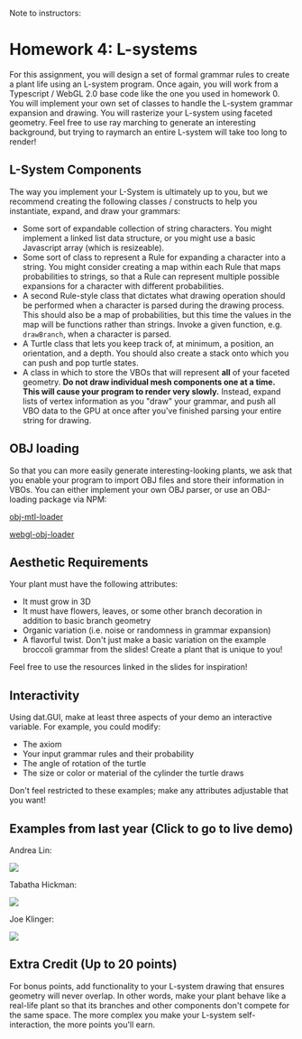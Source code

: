 Note to instructors:

# Homework 4: L-systems

For this assignment, you will design a set of formal grammar rules to create
a plant life using an L-system program. Once again, you will work from a
Typescript / WebGL 2.0 base code like the one you used in homework 0. You will
implement your own set of classes to handle the L-system grammar expansion and
drawing. You will rasterize your L-system using faceted geometry. Feel free
to use ray marching to generate an interesting background, but trying to
raymarch an entire L-system will take too long to render!

## L-System Components
The way you implement your L-System is ultimately up to you, but we recommend
creating the following classes / constructs to help you instantiate, expand, and
draw your grammars:
* Some sort of expandable collection of string characters. You might implement
a linked list data structure, or you might use a basic Javascript array (which
is resizeable).
* Some sort of class to represent a Rule for expanding a character into a
string. You might consider creating a map within each Rule that maps
probabilities to strings, so that a Rule can represent multiple possible
expansions for a character with different probabilities.
* A second Rule-style class that dictates what drawing operation should be
performed when a character is parsed during the drawing process. This should
also be a map of probabilities, but this time the values in the map will be
functions rather than strings. Invoke a given function, e.g. `drawBranch`, when
a character is parsed.
* A Turtle class that lets you keep track of, at minimum, a position, an
orientation, and a depth. You should also create a stack onto which you can push
and pop turtle states.
* A class in which to store the VBOs that will represent __all__ of your faceted
geometry. __Do not draw individual mesh components one at a time. This will
cause your program to render very slowly.__ Instead, expand lists of vertex
information as you "draw" your grammar, and push all VBO data to the GPU at once
after you've finished parsing your entire string for drawing.

## OBJ loading
So that you can more easily generate interesting-looking plants, we ask that you
enable your program to import OBJ files and store their information in VBOs. You
can either implement your own OBJ parser, or use an OBJ-loading package via NPM:

[obj-mtl-loader](https://www.npmjs.com/package/obj-mtl-loader)

[webgl-obj-loader](https://www.npmjs.com/package/webgl-obj-loader)


## Aesthetic Requirements
Your plant must have the following attributes:
* It must grow in 3D
* It must have flowers, leaves, or some other branch decoration in addition to
basic branch geometry
* Organic variation (i.e. noise or randomness in grammar expansion)
* A flavorful twist. Don't just make a basic variation on the example broccoli
grammar from the slides! Create a plant that is unique to you!

Feel free to use the resources linked in the slides for inspiration!

## Interactivity
Using dat.GUI, make at least three aspects of your demo an interactive variable.
For example, you could modify:

* The axiom
* Your input grammar rules and their probability
* The angle of rotation of the turtle
* The size or color or material of the cylinder the turtle draws

Don't feel restricted to these examples; make any attributes adjustable that you
want!

## Examples from last year (Click to go to live demo)

Andrea Lin:

[![](andreaLin.png)](http://andrea-lin.com/Project3-LSystems/)

Tabatha Hickman:

[![](tabathaHickman.png)](https://tabathah.github.io/Project3-LSystems/)

Joe Klinger:

[![](joeKlinger.png)](https://klingerj.github.io/Project3-LSystems/)

## Extra Credit (Up to 20 points)
For bonus points, add functionality to your L-system drawing that ensures
geometry will never overlap. In other words, make your plant behave like a
real-life plant so that its branches and other components don't compete for the
same space. The more complex you make your L-system self-interaction, the more
points you'll earn.
